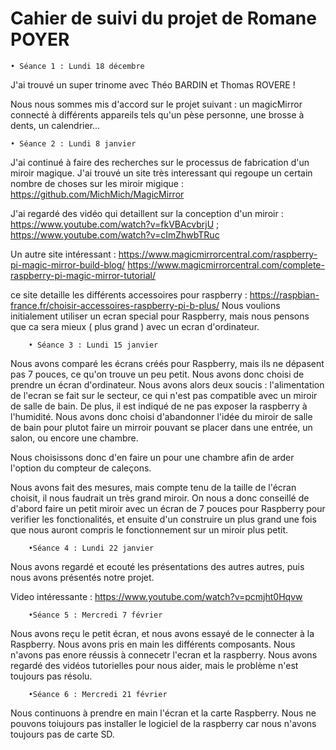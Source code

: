 # Cahier de suivi du projet de Romane POYER 

    • Séance 1 : Lundi 18 décembre

J'ai trouvé un super trinome avec Théo BARDIN et Thomas ROVERE ! 

Nous nous sommes mis d'accord sur le projet suivant : un magicMirror connecté à différents appareils tels qu'un pèse personne, une brosse à dents, un calendrier... 

    • Séance 2 : Lundi 8 janvier 
    
J'ai continué à faire des recherches sur le processus de fabrication d'un miroir magique.
J'ai trouvé un site très interessant qui regoupe un certain nombre de choses sur les miroir migique : https://github.com/MichMich/MagicMirror

J'ai regardé des vidéo qui detaillent sur la conception d'un miroir : https://www.youtube.com/watch?v=fkVBAcvbrjU ; https://www.youtube.com/watch?v=cImZhwbTRuc 

Un autre site intéressant : https://www.magicmirrorcentral.com/raspberry-pi-magic-mirror-build-blog/
https://www.magicmirrorcentral.com/complete-raspberry-pi-magic-mirror-tutorial/

ce site detaille les différents accessoires pour raspberry : https://raspbian-france.fr/choisir-accessoires-raspberry-pi-b-plus/
Nous voulions initialement utiliser un ecran special pour Raspberry, mais nous pensons que ca sera mieux ( plus grand ) avec un ecran d'ordinateur. 

        • Séance 3 : Lundi 15 janvier

Nous avons comparé les écrans créés pour Raspberry, mais ils ne dépasent pas 7 pouces, ce qu'on trouve un peu petit. Nous avons donc choisi de prendre un écran d'ordinateur. 
Nous avons alors deux soucis : l'alimentation de l'ecran se fait sur le secteur, ce qui n'est pas compatible avec un miroir de salle de bain. De plus, il est indiqué de ne pas exposer la raspberry à l'humidité. 
Nous avons donc choisi d'abandonner l'idée du miroir de salle de bain pour plutot faire un mirroir pouvant se placer dans une entrée, un salon, ou encore une chambre. 

Nous choisissons donc d'en faire un pour une chambre afin de arder l'option du compteur de caleçons. 

Nous avons fait des mesures, mais compte tenu de la taille de l'écran choisit, il nous faudrait un très grand miroir. On nous a donc conseillé de d'abord faire un petit miroir avec un écran de 7 pouces pour Raspberry pour verifier les fonctionalités, et ensuite d'un construire un plus grand une fois que nous auront compris le fonctionnement sur un miroir plus petit. 



        •Séance 4 : Lundi 22 janvier 
      
 Nous avons regardé et ecouté les présentations des autres autres, puis nous avons présentés notre projet.
 
 Video intéressante : https://www.youtube.com/watch?v=pcmjht0Hqvw
 
 
        •Séance 5 : Mercredi 7 février
        
 Nous avons reçu le petit écran, et nous avons essayé de le connecter à la Raspberry. Nous avons pris en main les différents composants. Nous n'avons pas enore réussis à connecetr l'ecran et la raspberry. Nous avons regardé des vidéos tutorielles pour nous aider, mais le problème n'est toujours pas résolu. 
 
 
        •Séance 6 : Mercredi 21 février
 
 Nous continuons à prendre en main l'écran et la carte Raspberry. Nous ne pouvons toiujours pas installer le logiciel de la raspberry car nous n'avons toujours pas de carte SD. 
 
 

